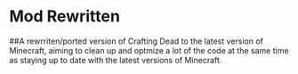 # Mod Rewritten
##A rewrriten/ported version of Crafting Dead to the latest version of Minecraft, aiming to clean up and optmize a lot of the code at the same time as staying up to date with the latest versions of Minecraft.